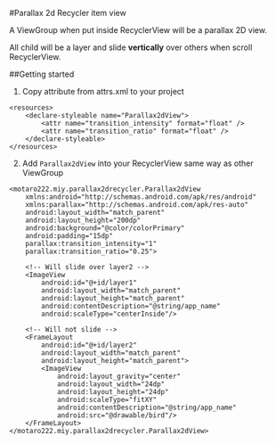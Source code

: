 #Parallax 2d Recycler item view

A ViewGroup when put inside RecyclerView will be a parallax 2D view.

All child will be a layer and slide **vertically** over others when scroll RecyclerView.

##Getting started

1. Copy attribute from attrs.xml to your project

```
<resources>
    <declare-styleable name="Parallax2dView">
        <attr name="transition_intensity" format="float" />
        <attr name="transition_ratio" format="float" />
    </declare-styleable>
</resources>
```

2. Add `Parallax2dView` into your RecyclerView same way as other ViewGroup

```
<motaro222.miy.parallax2drecycler.Parallax2dView
    xmlns:android="http://schemas.android.com/apk/res/android"
    xmlns:parallax="http://schemas.android.com/apk/res-auto"
    android:layout_width="match_parent"
    android:layout_height="200dp"
    android:background="@color/colorPrimary"
    android:padding="15dp"
    parallax:transition_intensity="1"
    parallax:transition_ratio="0.25">

    <!-- Will slide over layer2 -->
    <ImageView
        android:id="@+id/layer1"
        android:layout_width="match_parent"
        android:layout_height="match_parent"
        android:contentDescription="@string/app_name"
        android:scaleType="centerInside"/>

    <!-- Will not slide -->
    <FrameLayout
        android:id="@+id/layer2"
        android:layout_width="match_parent"
        android:layout_height="match_parent">
        <ImageView
            android:layout_gravity="center"
            android:layout_width="24dp"
            android:layout_height="24dp"
            android:scaleType="fitXY"
            android:contentDescription="@string/app_name"
            android:src="@drawable/bird"/>
    </FrameLayout>
</motaro222.miy.parallax2drecycler.Parallax2dView>
```
